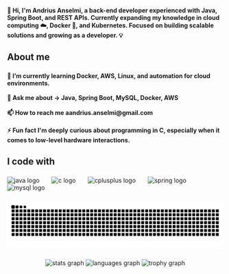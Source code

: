 <h4 align="left">👋 Hi, I'm Andrius Anselmi, a back-end developer experienced with Java, Spring Boot, and REST APIs. Currently expanding my knowledge in cloud computing ☁️, Docker 🐳, and Kubernetes. Focused on building scalable solutions and growing as a developer. 💡</h4>

###

<p align="left"></p>

###

<h2 align="left">About me</h2>

###

<h4 align="left">🌱 I’m currently learning Docker, AWS, Linux, and automation for cloud environments.<br><br>💬 Ask me about → Java, Spring Boot, MySQL, Docker, AWS<br><br>📫 How to reach me aandrius.anselmi@gmail.com<br><br>⚡ Fun fact I'm deeply curious about programming in C, especially when it comes to low-level hardware interactions.</h4>

###

<h2 align="left">I code with</h2>

###

<div align="left">
  <img src="https://skillicons.dev/icons?i=java" height="60" alt="java logo"  />
  <img width="20" />
  <img src="https://skillicons.dev/icons?i=c" height="60" alt="c logo"  />
  <img width="20" />
  <img src="https://skillicons.dev/icons?i=cpp" height="60" alt="cplusplus logo"  />
  <img width="20" />
  <img src="https://skillicons.dev/icons?i=spring" height="60" alt="spring logo"  />
  <img width="20" />
  <img src="https://skillicons.dev/icons?i=mysql" height="60" alt="mysql logo"  />
</div>

###

<img src="https://raw.githubusercontent.com/Andrius-Anselmi/Andrius-Anselmi/output/snake.svg" alt="Snake animation" />

###

<div align="center">
  <img src="https://github-readme-stats.vercel.app/api?username=Andrius-Anselmi&hide_title=false&hide_rank=false&show_icons=true&include_all_commits=true&count_private=true&disable_animations=false&theme=github_dark&locale=en&hide_border=false&order=1" height="150" alt="stats graph"  />
  <img src="https://github-readme-stats.vercel.app/api/top-langs?username=Andrius-Anselmi&locale=en&hide_title=false&layout=compact&card_width=320&langs_count=5&theme=github_dark&hide_border=false&order=2" height="150" alt="languages graph"  />
  <img src="https://github-profile-trophy.vercel.app?username=Andrius-Anselmi&theme=tokyonight&column=-1&row=1&margin-w=9&margin-h=8&no-bg=true&no-frame=false&order=4" height="150" alt="trophy graph"  />
</div>

###

